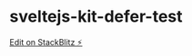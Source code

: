 # sveltejs-kit-defer-test

[Edit on StackBlitz ⚡️](https://stackblitz.com/edit/sveltejs-kit-template-default-8zcefh)